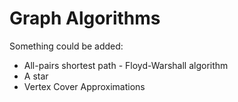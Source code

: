 # Graph Algorithms

Something could be added:
* All-pairs shortest path - Floyd-Warshall algorithm
* A star
* Vertex Cover Approximations
